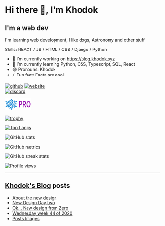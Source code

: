 # Hi there 👋, I'm Khodok

## I'm a web dev

I'm learning web development, I like dogs, Astronomy and other stuff

Skills: REACT / JS / HTML / CSS / Django / Python

- 🔭 I’m currently working on https://blog.khodok.xyz 
- 🌱 I’m currently learning Python, CSS, Typescript, SQL, React 
- 😄 Pronouns: Khodok 
- ⚡ Fun fact: Facts are cool 


[<img src='https://cdn.jsdelivr.net/npm/simple-icons@3.0.1/icons/github.svg' alt='github' height='40'>](https://github.com/Khoding)   [<img src='https://cdn.jsdelivr.net/npm/simple-icons@3.0.1/icons/icloud.svg' alt='website' height='40'>](https://khodok.xyz)  
[<img src='https://cdn.jsdelivr.net/npm/simple-icons@3.0.1/icons/discord.svg' alt='discord' height='40'>](Khodok#0042)  

<a href='https://archiveprogram.github.com/'><img src='https://raw.githubusercontent.com/acervenky/animated-github-badges/master/assets/acbadge.gif' width='40' height='40'></a>
<a href='https://github.com/pricing'><img src='https://raw.githubusercontent.com/acervenky/animated-github-badges/master/assets/pro.gif' width='40' height='40'></a> 

[![trophy](https://github-profile-trophy.vercel.app/?username=Khoding)](https://github.com/ryo-ma/github-profile-trophy)

[![Top Langs](https://github-readme-stats.vercel.app/api/top-langs/?username=Khoding)](https://github.com/anuraghazra/github-readme-stats)

![GitHub stats](https://github-readme-stats.vercel.app/api?username=Khoding&show_icons=true)  

![GitHub metrics](https://metrics.lecoq.io/Khoding)  

![GitHub streak stats](https://github-readme-streak-stats.herokuapp.com/?user=Khoding)  

![Profile views](https://gpvc.arturio.dev/Khoding)  

---

## [Khodok's Blog] posts

<!-- BLOG-POST-LIST:START -->
- [About the new design](https://blog.khodok.xyz/post/about-the-new-design/)
- [New Design Day two](https://blog.khodok.xyz/post/new-design-day-two/)
- [Ok... New design from Zero](https://blog.khodok.xyz/post/ok-new-design-from-zero/)
- [Wednesday week 44 of 2020](https://blog.khodok.xyz/post/wednesday-week-44-of-2020/)
- [Posts Images](https://blog.khodok.xyz/post/posts-images/)
<!-- BLOG-POST-LIST:END -->

[khodok's blog]: https://khoding.github.io/Khodirect/khoBlog "Khodok's Blog"
